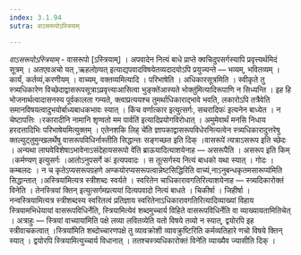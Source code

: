 ```yaml
---
index: 3.1.94
sutra: वाऽसरूपोऽस्त्रियाम्

---
```

_वाऽसरूपोऽस्त्रियाम्_ - वासरूपो [ऽस्त्रियाम्] । अपवादेन नित्यं बाधे प्राप्ते क्वचिदुपसर्गस्यापि प्रवृत्त्यर्थमिदं सूत्रम् । अतएवअचो यत् ,ऋहलोण्र्यत् इत्याद्यपवादविषयेतव्यदादयोऽपि प्रयुज्यन्ते — भव्यम्, भवितव्यम् । कार्यं, कर्तव्यं,करणीयम् । वाच्यम्, वक्तव्यमित्यादि । परिभाषेति । अधिकारसूत्रमिति । स्वीकृते तु स्त्र्यधिकारेण विच्छेदाद्वासरूपसूत्राऽप्रवृत्त्याआसित्वा भुङ्क्ते॑आस्यते भोक्तु॑मित्यादिरूपाणि न सिध्यन्ति । इह हि भोजनार्थत्वादासनस्य पूर्वकालता गम्यते, क्त्वाप्रत्ययश्च तुमर्थाधिकाराद्भावे भवति, लकारोऽपि तत्रैवेति समानविषयत्वादुभयोर्बाध्यबाधकभावः स्यात् । किंच वर्णात्कार इत्युत्सर्गः, सचरादिफः॑ इत्यनेन बाध्येत । न चेष्टापत्तिः ।रकारादीनि नामानि शृण्वतो मम पार्वति॑ इत्यादिप्रयोगविरोधात् । अमुमेवार्थं मनसि निधाय हरदत्तादिभिः परिभाषेयमित्युक्तम् । एतेनशकि लिह् चे॑ति ज्ञापकाद्वासरूपविधेरनित्यत्वेन स्त्र्यधिकारादुत्तरेषु क्तल्युट्तुमुन्खलर्थेषु वासरूपविधिर्नास्तीति सिद्धान्तः सङ्गच्छत इति दिक् ।वासरूपे॑ त्यत्राऽसरूप इति च्छेदः । अन्यथा लाघवेविशेषाऽभावेनाऽसंदेहायसरूपो वे॑ति ब्राऊयादित्याशयेनाह — असरूपैति । असरूप इति किम्  ।कर्मण्यण् इत्युसर्गः ।आतोऽनुपसर्गे कः॑ इत्यपवादः । स तूत्सर्गस्य नित्यं बाधको यथा स्यात् । गोदः । कम्बलदः । न च कृतेऽप्यसरूपग्रहणे अण्कयोरप्यसरूपत्वान्नेष्टसिद्धिरिति वाच्यं,नाऽनुबन्धकृतमसारूप्य॑मिति सिद्धान्तात् ।अस्त्रिया॑मित्यत्र स्त्रीशब्दः स्वर्यते । स्वरितेन चाधिकारावगतिरित्याशयेनाह —  स्त्र्यदिकारोक्तं विनेति । तेनस्त्रियां क्तिन् इत्युत्सर्गमप्रत्यया॑ दित्यपवादो नित्यं बाधते । चिकीर्षा । जिहीर्षा । नन्वस्त्रियामित्यत्र स्त्रीशब्दस्य स्वरितत्वं प्रतिज्ञाय स्वरितेनाऽधिकारावगतिरित्यादिव्याख्यां विहाय स्त्रियामभिधेयायां वासरूपविधिर्नेति, स्त्रियामित्येवं शब्दमुच्चार्य विहिते वासरूपविधिर्नेति वा व्याख्यायतामितिचेत् । अत्राहुः — स्त्रियां वाच्याया॑मिति पक्षे लव्या लवितव्येति यतो विषये तव्यो न स्यात्, द्वयोरपि इह स्त्रीवाचकत्वात् ।स्त्रिया॑मिति शब्दोच्चारणपक्षे तु व्यावक्रोशी व्यावक्रुष्टिरिति कर्मव्यतिहारे णचो विषये क्तिन् स्यात् । द्वयोरपि स्त्रियामित्युच्चार्य विधानात् । ततश्चस्त्र्यधिकारोक्तं विने॑ति व्याख्यैव ज्यासीति दिक् ।